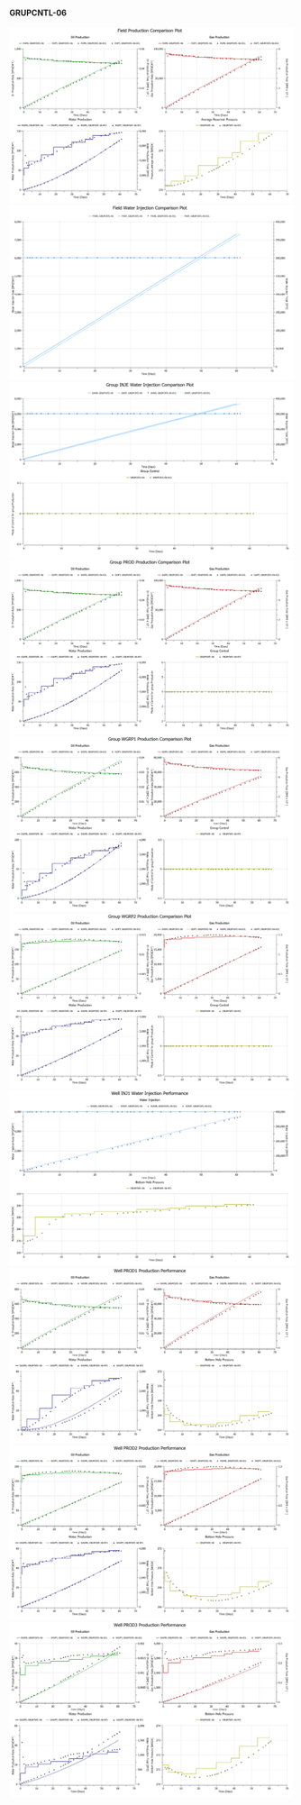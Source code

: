 #### GRUPCNTL-06

![](GRUPCNTL-06-Field_Production_Comparison_Plot.png)
![](GRUPCNTL-06-Field_Water_Injection_Comparison_Plot.png)
![](GRUPCNTL-06-Group_INJE_Water_Injection_Comparison_Plot.png)
![](GRUPCNTL-06-Group_PROD_Production_Comparison_Plot.png)
![](GRUPCNTL-06-Group_WGRP1_Production_Comparison_Plot.png)
![](GRUPCNTL-06-Group_WGRP2_Production_Comparison_Plot.png)
![](GRUPCNTL-06-Well_INJ1_Water_Injection_Performance.png)
![](GRUPCNTL-06-Well_PROD1_Production_Performance.png)
![](GRUPCNTL-06-Well_PROD2_Production_Performance.png)
![](GRUPCNTL-06-Well_PROD3_Production_Performance.png)
